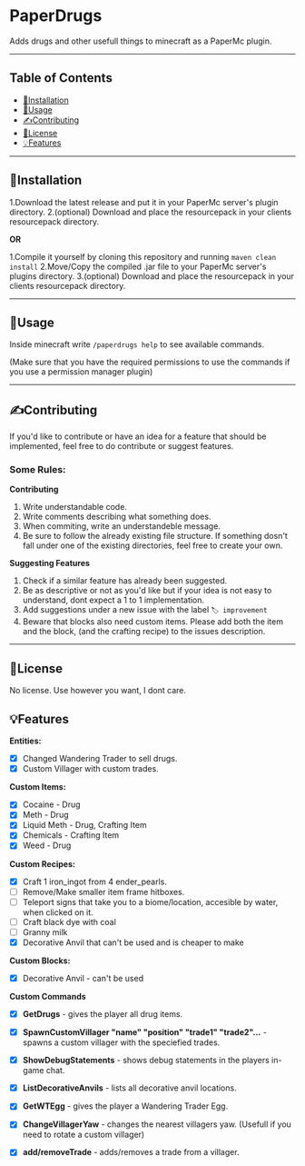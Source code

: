 # PaperDrugs

Adds drugs and other usefull things to minecraft as a PaperMc plugin.

***
## Table of Contents

- [📂Installation](#installation)
- [🔌Usage](#usage)
- [✍️Contributing](#contributing)
- [📃License](#license)
- [💡Features](#features)

***
## 📂Installation

1.Download the latest release and put it in your PaperMc server's plugin directory.
2.(optional) Download and place the resourcepack in your clients resourcepack directory.

**OR**

1.Compile it yourself by cloning this repository and running ```maven clean install```
2.Move/Copy the compiled .jar file to your PaperMc server's plugins directory.
3.(optional) Download and place the resourcepack in your clients resourcepack directory.

***
## 🔌Usage

Inside minecraft write ```/paperdrugs help``` to see available commands.

(Make sure that you have the required permissions to use the commands if you use a permission manager plugin)


***
## ✍️Contributing

If you'd like to contribute or have an idea for a feature that should be implemented, feel free to do contribute or suggest features.

### Some Rules:

**Contributing**
1. Write understandable code.
2. Write comments describing what something does.
3. When commiting, write an understandeble message.
4. Be sure to follow the already existing file structure. If something dosn't fall under one of the existing directories, feel free to create your own.

**Suggesting Features**
1. Check if a similar feature has already been suggested.
2. Be as descriptive or not as you'd like but if your idea is not easy to understand, dont expect a 1 to 1 implementation.
3. Add suggestions under a new issue with the label ```🏷️ improvement```
4. Beware that blocks also need custom items. Please add both the item and the block, (and the crafting recipe) to the issues description.

****
## 📃License

No license. Use however you want, I dont care.

## 💡Features
**Entities:**
- [X] Changed Wandering Trader to sell drugs.
- [X] Custom Villager with custom trades.

**Custom Items:**
- [X] Cocaine - Drug
- [X] Meth - Drug
- [X] Liquid Meth - Drug, Crafting Item
- [X] Chemicals - Crafting Item
- [X] Weed - Drug

**Custom Recipes:**
- [X] Craft 1 iron_ingot from 4 ender_pearls.
- [ ] Remove/Make smaller item frame hitboxes.
- [ ] Teleport signs that take you to a biome/location, accesible by water, when clicked on it.
- [ ] Craft black dye with coal
- [ ] Granny milk
- [X] Decorative Anvil that can't be used and is cheaper to make

**Custom Blocks:**
- [X] Decorative Anvil - can't be used

**Custom Commands**
- [X] **GetDrugs** - gives the player all drug items.
- [X] **SpawnCustomVillager "name" "position" "trade1" "trade2"...** - spawns a custom villager with the speciefied trades.
- [X] **ShowDebugStatements** - shows debug statements in the players in-game chat.
- [X] **ListDecorativeAnvils** - lists all decorative anvil locations.
- [X] **GetWTEgg** - gives the player a Wandering Trader Egg.
- [X] **ChangeVillagerYaw** - changes the nearest villagers yaw. (Usefull if you need to rotate a custom villager)
- [X] **add/removeTrade** - adds/removes a trade from a villager.


